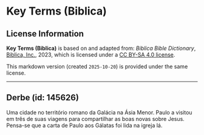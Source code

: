 # Key Terms (Biblica)

## License Information

**Key Terms (Biblica)** is based on and adapted from: _Biblica Bible Dictionary_, [Biblica, Inc.](https://www.biblica.com/), 2023, which is licensed under a [CC BY-SA 4.0 license](https://creativecommons.org/licenses/by-sa/4.0/legalcode.en).

This markdown version (created `2025-10-20`) is provided under the same license.



--------------------------------

## Derbe (id: 145626)

Uma cidade no território romano da Galácia na Ásia Menor. Paulo a visitou em três de suas viagens para compartilhar as boas novas sobre Jesus. Pensa\-se que a carta de Paulo aos Gálatas foi lida na igreja lá.


